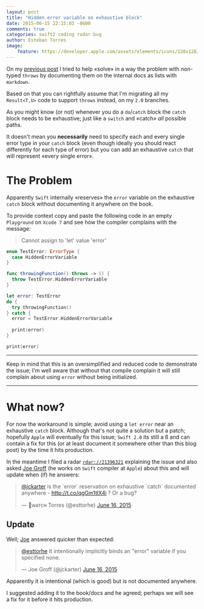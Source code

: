 ```yaml
---
layout: post
title: "Hidden error variable on exhaustive block"
date: 2015-06-15 22:15:03 -0600
comments: true
categories: swift2 coding radar bug
author: Esteban Torres
image:
    feature: https://developer.apple.com/assets/elements/icons/128x128/swift_2x.png
---
```


On my [previous post][throwDoc] I tried to help «solve» in a way the problem with non-typed `throws` by documenting them on the internal docs as lists with `markdown`.

Based on that you can rightfully assume that I'm migrating all my `Result<T,U>` code to support `throws` instead, on my `2.0` branches.

As you might know (or not) whenever you do a `do`/`catch` block the `catch` block needs to be exhaustive; just like a `switch` and «catch» *all* possible paths.

It doesn't mean you __necessarily__ need to specify each and every single error type in your `catch` block (even though ideally you should react differently for each type of error) but you can add an exhaustive `catch` that will represent «every single error».

# The Problem

Apparently `Swift` internally «reserves» the `error` variable on the exhaustive `catch` block without documenting it anywhere on the book.

To provide context copy and paste the following code in an empty `Playground` on `Xcode 7` and see how the compiler complains with the message:
> Cannot assign to 'let' value 'error' 

```swift
enum TestError: ErrorType {
  case HiddenErrorVariable
}

func throwingFunction() throws -> () {
  throw TestError.HiddenErrorVariable
}

let error: TestError
do {
  try throwingFunction()
} catch {
  error = TestError.HiddenErrorVariable
  
  print(error)
}

print(error)
```

___
Keep in mind that this is an oversimplified and reduced code to demonstrate the issue; I'm well aware that without that compile complain it will still complain about using `error` without being initialized.
___

# What now?

For now the workaround is simple; avoid using a `let error` near an exhaustive `catch` block. Although that's not quite a solution but a patch; hopefully `Apple` will eventually fix this issue; `Swift 2.0` its still a ß and can contain a fix for this (or at least document it somewhere other than this blog post) by the time it hits production.

In the meantime I filed a radar [`rdar://21396321`][radar] explaining the issue and also asked [Joe Groff][jckarter] (he works on `Swift` compiler at `Apple`) about this and will update when (if) he answers:

<blockquote class="twitter-tweet" lang="en"><p lang="en" dir="ltr"><a href="https://twitter.com/jckarter">@jckarter</a> is the `error` reservation on exhaustive `catch` documented anywhere - <a href="http://t.co/qgGm1tlX4i">http://t.co/qgGm1tlX4i</a> ? Or a bug?</p>&mdash; ᴡᴀᴛᴄʜ Torres (@esttorhe) <a href="https://twitter.com/esttorhe/status/610667900421152768">June 16, 2015</a></blockquote>
<script async src="//platform.twitter.com/widgets.js" charset="utf-8"></script>

## Update

Well; [Joe][jckarter] answered quicker than expected:

<blockquote class="twitter-tweet" lang="en"><p lang="en" dir="ltr"><a href="https://twitter.com/esttorhe">@esttorhe</a> It intentionally implicitly binds an &quot;error&quot; variable if you specified none.</p>&mdash; Joe Groff (@jckarter) <a href="https://twitter.com/jckarter/status/610668658105413633">June 16, 2015</a></blockquote>
<script async src="//platform.twitter.com/widgets.js" charset="utf-8"></script>

Apparently it is intentional (which is good) but is not documented anywhere.

I suggested adding it to the book/docs and he agreed; perhaps we will see a fix for it before it hits production.

[throwDoc]:http://www.estebantorr.es/blog/2015/06/14/swift-2-dot-0-throws-tip/
[radar]:http://openradar.appspot.com/21396321
[jckarter]:https://twitter.com/jckarter
